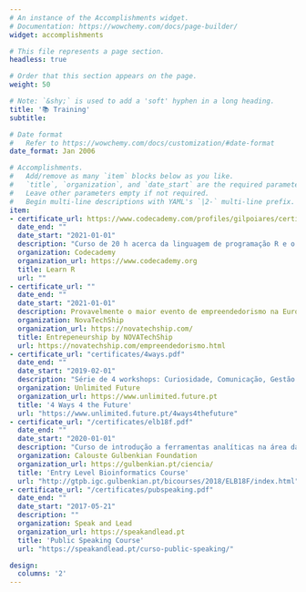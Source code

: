 ```yaml
---
# An instance of the Accomplishments widget.
# Documentation: https://wowchemy.com/docs/page-builder/
widget: accomplishments

# This file represents a page section.
headless: true

# Order that this section appears on the page.
weight: 50

# Note: `&shy;` is used to add a 'soft' hyphen in a long heading.
title: '📚 Training'
subtitle:

# Date format
#   Refer to https://wowchemy.com/docs/customization/#date-format
date_format: Jan 2006

# Accomplishments.
#   Add/remove as many `item` blocks below as you like.
#   `title`, `organization`, and `date_start` are the required parameters.
#   Leave other parameters empty if not required.
#   Begin multi-line descriptions with YAML's `|2-` multi-line prefix.
item:
- certificate_url: https://www.codecademy.com/profiles/gilpoiares/certificates/497d64b859e76f307b65270d130a4603
  date_end: ""
  date_start: "2021-01-01"
  description: "Curso de 20 h acerca da linguagem de programação R e o seu uso na ciência de dados"
  organization: Codecademy
  organization_url: https://www.codecademy.org
  title: Learn R
  url: ""
- certificate_url: ""
  date_end: ""
  date_start: "2021-01-01"
  description: Provavelmente o maior evento de empreendedorismo na Europa.
  organization: NovaTechShip
  organization_url: https://novatechship.com/
  title: Entrepeneurship by NOVATechShip
  url: https://novatechship.com/empreendedorismo.html
- certificate_url: "certificates/4ways.pdf"
  date_end: ""
  date_start: "2019-02-01"
  description: "Série de 4 workshops: Curiosidade, Comunicação, Gestão de conflitos & Inteligência emocional"
  organization: Unlimited Future
  organization_url: https://www.unlimited.future.pt
  title: '4 Ways 4 the Future'
  url: "https://www.unlimited.future.pt/4ways4thefuture"
- certificate_url: "/certificates/elb18f.pdf"
  date_end: ""
  date_start: "2020-01-01"
  description: "Curso de introdução a ferramentas analíticas na área da genómica."
  organization: Calouste Gulbenkian Foundation
  organization_url: https://gulbenkian.pt/ciencia/
  title: 'Entry Level Bioinformatics Course'
  url: "http://gtpb.igc.gulbenkian.pt/bicourses/2018/ELB18F/index.html"
- certificate_url: "/certificates/pubspeaking.pdf"
  date_end: ""
  date_start: "2017-05-21"
  description: ""
  organization: Speak and Lead
  organization_url: https://speakandlead.pt
  title: 'Public Speaking Course'
  url: "https://speakandlead.pt/curso-public-speaking/"

design:
  columns: '2' 
---
```

